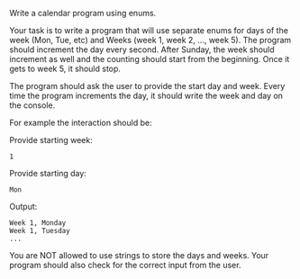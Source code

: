 Write a calendar program using enums.

Your task is to write a program that will use separate enums for days of the week (Mon, Tue, etc) and Weeks (week 1, week 2, ..., week 5). The program should increment the day every second. After Sunday, the week should increment as well and the counting should start from the beginning. Once it gets to week 5, it should stop.

The program should ask the user to provide the start day and week. Every time the program increments the day, it should write the week and day on the console.

For example the interaction should be:

Provide starting week:

```
1
```

Provide starting day:

```
Mon
```
Output:

```
Week 1, Monday
Week 1, Tuesday
...
```

You are NOT allowed to use strings to store the days and weeks. Your program should also check for the correct input from the user.